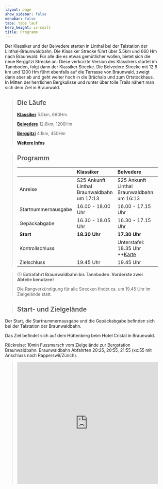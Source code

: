 ```yaml
---
layout: page
show_sidebar: false
menubar: false
tabs: tabs_lauf
hero_height: is-small
title: Programm
---
```


Der Klassiker und der Belvedere starten in Linthal bei der Talstation der Linthal-Braunwaldbahn. Die Klassiker Strecke führt über 5.5km und 660 Hm nach Braunwald. Für alle die es etwas gemütlicher wollen, bietet sich die neue Berggitzi Strecke an. Diese verkürzte Version des Klassikers startet im Tannboden, folgt dann der Klassiker Strecke. Die Belvedere Strecke mit 12.6 km und 1200 Hm führt ebenfalls auf die Terrasse von Braunwald, zweigt dann aber ab und geht weiter hoch in die Brächalp und zum Ortstockhaus. In Mitten der herrlichen Bergkulisse und runter über tolle Trails nähert man sich dem Ziel in Braunwald.

> ## Die Läufe
>**[Klassiker](/der_klassiker)**
>5.5km, 660Hm
>
>**[Belvedere](/belvedere)**
>12.6km, 1200Hm
>
>**[Berggitzi](/berggitzi)**
>4.1km, 450Hm
>
>**[Weitere Infos](/weitere_infos)**

> ## Programm
> |  | Klassiker | Belvedere | Berggitzi |
> | :---        	 |    :----  |       :---| :---|
> | Anreise | S25 Ankunft Linthal Braunwaldbahn um 17:13 | S25 Ankunft Linthal Braunwaldbahn um 16:13 | S25 Ankunft Linthal Braunwaldbahn um 17:13 |
> | Startnummernausgabe | 16.00 - 18.00 Uhr | 16.00 - 17.15 Uhr | 16.00 - 18.00 Uhr |
> | Gepäckabgabe | 16.30 - 18.05 Uhr | 16.30 - 17.15 Uhr | 16.30 - 18.00 Uhr |
> | **Start** | **18.30 Uhr** | **17.30 Uhr** | **18.20 Uhr (1)** |
> | Kontrollschluss |  | Unterstafel: 18.35 Uhr **[Karte](/belvedere) |  |
> | Zielschluss | 19.45 Uhr | 19.45 Uhr | 19.45 Uhr |

> (1) **Extrafahrt Braunwaldbahn bis Tannboden. Vorderste zwei Abteile benutzen!**
>
>Die Rangverkündigung für alle Strecken findet ca. um 19.45 Uhr im Zielgelände statt.

> ## Start- und Zielgelände

Der Start, die Startnummernausgabe und die Gepäckabgabe befinden sich bei der Talstation der Braunwaldbahn.

Das Ziel befindet sich auf dem Hüttenberg beim Hotel Cristal in Braunwald.

Rückreise: 10min Fussmarsch vom Zielgelände zur Bergstation Braunwaldbahn. Braunwaldbahn Abfahrten 20:25, 20:55, 21:55 (xx:55 mit Anschluss nach Rapperswil/Zürich).

><div class="hero-body" style="margin:0 !important; padding: 0 !important;">
><iframe src='https://map.geo.admin.ch/embed.html?lang=de&topic=ech&bgLayer=ch.swisstopo.pixelkarte-farbe&layers=ch.swisstopo.zeitreihen,ch.bfs.gebaeude_wohnungs_register,ch.bav.haltestellen-oev,ch.swisstopo.swisstlm3d-wanderwege,KML%7C%7Chttps:%2F%2Fpublic.geo.admin.ch%2FIoZL194gTJifnsQOmcdBdg&layers_visibility=false,false,false,false,true&layers_timestamp=18641231,,,,&layers_opacity=1,1,1,0.8,1&E=2718616.92&N=1199874.20&zoom=6' height='400' frameborder='0' style='width: 100% !important; border:0;'></iframe>
></div>

